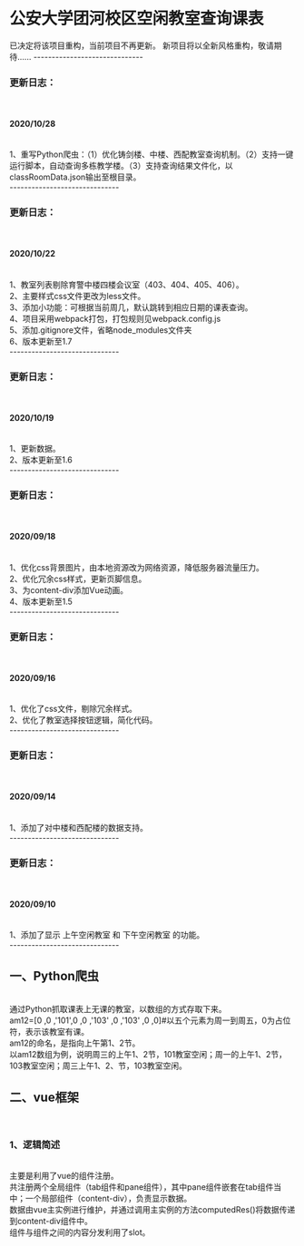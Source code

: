 公安大学团河校区空闲教室查询课表
===
已决定将该项目重构，当前项目不再更新。
新项目将以全新风格重构，敬请期待......
------------------------------<br>
<h3>更新日志：</h3><br>
<h4>2020/10/28</h4><br>
1、重写Python爬虫：（1）优化铸剑楼、中楼、西配教室查询机制。（2）支持一键运行脚本，自动查询多栋教学楼。（3）支持查询结果文件化，以classRoomData.json输出至根目录。<br>
------------------------------<br>
<h3>更新日志：</h3><br>
<h4>2020/10/22</h4><br>
1、教室列表剔除育警中楼四楼会议室（403、404、405、406）。<br>
2、主要样式css文件更改为less文件。<br>
3、添加小功能：可根据当前周几，默认跳转到相应日期的课表查询。<br>
4、项目采用webpack打包，打包规则见webpack.config.js<br>
5、添加.gitignore文件，省略node_modules文件夹<br>
6、版本更新至1.7<br>
------------------------------<br>
<h3>更新日志：</h3><br>
<h4>2020/10/19</h4><br>
1、更新数据。<br>
2、版本更新至1.6<br>
------------------------------<br>
<h3>更新日志：</h3><br>
<h4>2020/09/18</h4><br>
1、优化css背景图片，由本地资源改为网络资源，降低服务器流量压力。<br>
2、优化冗余css样式，更新页脚信息。<br>
3、为content-div添加Vue动画。<br>
4、版本更新至1.5<br>
------------------------------<br>
<h3>更新日志：</h3><br>
<h4>2020/09/16</h4><br>
1、优化了css文件，剔除冗余样式。<br>
2、优化了教室选择按钮逻辑，简化代码。<br>
------------------------------<br>
<h3>更新日志：</h3><br>
<h4>2020/09/14</h4><br>
1、添加了对中楼和西配楼的数据支持。<br>
------------------------------<br>
<h3>更新日志：</h3><br>
<h4>2020/09/10</h4><br>
1、添加了显示 上午空闲教室 和 下午空闲教室 的功能。<br>
------------------------------<br>
<h2>一、Python爬虫</h2><br>
通过Python抓取课表上无课的教室，以数组的方式存取下来。<br>
am12=[0 ,0 ,'101',0 ,0 ,'103' ,0 ,'103' ,0 ,0]#以五个元素为周一到周五，0为占位符，表示该教室有课。<br>
am12的命名，是指向上午第1、2节。<br>
以am12数组为例，说明周三的上午1、2节，101教室空闲；周一的上午1、2节，103教室空闲；周三上午1、2、节，103教室空闲。<br>

<h2>二、vue框架</h2><br>
<h3>1、逻辑简述</h3><br>
主要是利用了vue的组件注册。<br>
共注册两个全局组件（tab组件和pane组件），其中pane组件嵌套在tab组件当中；一个局部组件（content-div），负责显示数据。<br>
数据由vue主实例进行维护，并通过调用主实例的方法computedRes()将数据传递到content-div组件中。<br>
组件与组件之间的内容分发利用了slot。<br>
